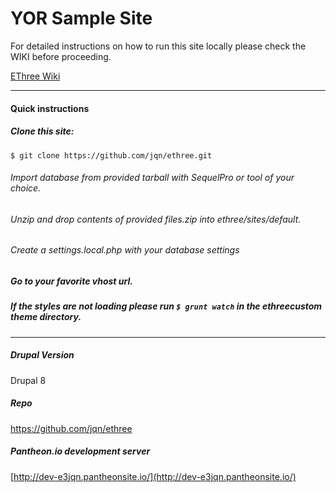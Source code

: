 # YOR Sample Site

For detailed instructions on how to run this site locally please check the WIKI before proceeding.

[EThree Wiki](https://github.com/jqn/ethree/wiki/Wiki)

***

#### Quick instructions

##### Clone this site:

`$ git clone https://github.com/jqn/ethree.git`

###### Import database from provided tarball with SequelPro or tool of your choice.

###### Unzip and drop contents of provided files.zip into ethree/sites/default.

###### Create a settings.local.php with your database settings

##### Go to your favorite vhost url.

##### If the styles are not loading please run `$ grunt watch` in the ethreecustom theme directory.

***
##### Drupal Version
Drupal 8

##### Repo
https://github.com/jqn/ethree

##### Pantheon.io development server

[http://dev-e3jqn.pantheonsite.io/](http://dev-e3jqn.pantheonsite.io/)
